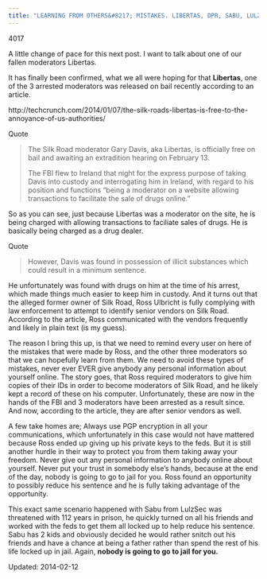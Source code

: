 ```yaml
---
title: "LEARNING FROM OTHERS&#8217; MISTAKES. LIBERTAS, DPR, SABU, LULZSEc"
---
```

4017


<p>A little change of pace for this next post. I want to talk about one of our fallen moderators Libertas.</p>
<p>It has finally been confirmed, what we all were hoping for that <strong>Libertas</strong>, one of the 3 arrested moderators was released on bail recently according to an article.</p>
<p>http://techcrunch.com/2014/01/07/the-silk-roads-libertas-is-free-to-the-annoyance-of-us-authorities/</p>
<div>
<div>Quote</div>
</div>
<blockquote><p>The Silk Road moderator Gary Davis, aka Libertas, is officially free on bail and awaiting an extradition hearing on February 13.</p>
<p>The FBI flew to Ireland that night for the express purpose of taking Davis into custody and interrogating him in Ireland, with regard to his position and functions “being a moderator on a website allowing transactions to facilitate the sale of drugs online.”</p></blockquote>
<p>So as you can see, just because Libertas was a moderator on the site, he is being charged with allowing transactions to faciliate sales of drugs. He is basically being charged as a drug dealer.</p>
<div>
<div>Quote</div>
</div>
<blockquote><p>However, Davis was found in possession of illicit substances which could result in a minimum sentence.</p></blockquote>
<p>He unfortunately was found with drugs on him at the time of his arrest, which made things much easier to keep him in custody. And it turns out that the alleged former owner of Silk Road, Ross Ulbricht is fully complying with law enforcement to attempt to identify senior vendors on Silk Road. According to the article, Ross communicated with the vendors frequently and likely in plain text (is my guess).</p>
<p>The reason I bring this up, is that we need to remind every user on here of the mistakes that were made by Ross, and the other three moderators so that we can hopefully learn from them. We need to avoid these types of mistakes, never ever EVER give anybody any personal information about yourself online. The story goes, that Ross required moderators to give him copies of their IDs in order to become moderators of Silk Road, and he likely kept a record of these on his computer. Unfortunately, these are now in the hands of the FBI and 3 moderators have been arrested as a result since. And now, according to the article, they are after senior vendors as well.</p>
<p>A few take homes are; Always use PGP encryption in all your communications, which unfortunately in this case would not have mattered because Ross ended up giving up his private keys to the feds. But it is still another hurdle in their way to protect you from them taking away your freedom. Never give out any personal information to anybody online about yourself. Never put your trust in somebody else&#8217;s hands, because at the end of the day, nobody is going to go to jail for you. Ross found an opportunity to possibly reduce his sentence and he is fully taking advantage of the opportunity.</p>
<p>This exact same scenario happened with Sabu from LulzSec was threatened with 112 years in prison, he quickly turned on all his friends and worked with the feds to get them all locked up to help reduce his sentence. Sabu has 2 kids and obviously decided he would rather snitch out his friends and have a chance at being a father rather than spend the rest of his life locked up in jail. Again, <strong>nobody is going to go to jail for you.</strong></p>

Updated: 2014-02-12

